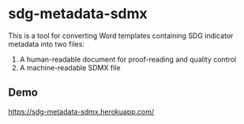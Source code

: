 # sdg-metadata-sdmx

This is a tool for converting Word templates containing SDG indicator metadata into two files:

1. A human-readable document for proof-reading and quality control
2. A machine-readable SDMX file

## Demo

https://sdg-metadata-sdmx.herokuapp.com/
